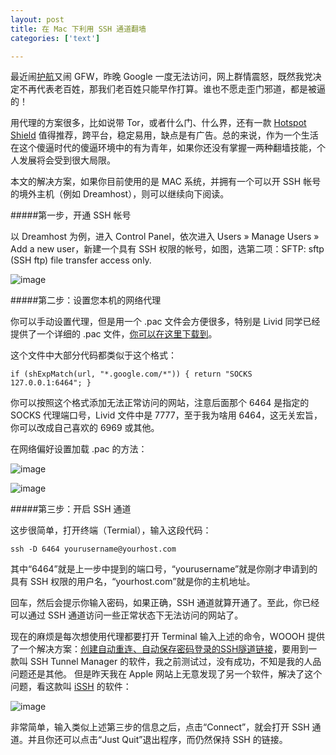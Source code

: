 ```yaml
---
layout: post
title: 在 Mac 下利用 SSH 通道翻墙
categories: ['text']

---
```


最近闹[护航](http://zh.wikipedia.org/zh-cn/綠壩·花季護航)又闹 GFW，昨晚 Google 一度无法访问，网上群情震怒，既然我党决定不再代表老百姓，那我们老百姓只能早作打算。谁也不愿走歪门邪道，都是被逼的！

用代理的方案很多，比如说带 Tor，或者什么门、什么界，还有一款 [Hotspot Shield](http://hotspotshield.com/) 值得推荐，跨平台，稳定易用，缺点是有广告。总的来说，作为一个生活在这个傻逼时代的傻逼环境中的有为青年，如果你还没有掌握一两种翻墙技能，个人发展将会受到很大局限。

本文的解决方案，如果你目前使用的是 MAC 系统，并拥有一个可以开 SSH 帐号的境外主机（例如 Dreamhost），则可以继续向下阅读。

#####第一步，开通 SSH 帐号

以 Dreamhost 为例，进入 Control Panel，依次进入 Users » Manage Users » Add a new user，新建一个具有 SSH 权限的帐号，如图，选第二项：SFTP: sftp (SSH ftp) file transfer access only.

![image](http://fangming.li/wimgs/blog/Dreamhost-add-ssh-user.png)


#####第二步：设置您本机的网络代理

你可以手动设置代理，但是用一个 .pac 文件会方便很多，特别是 Livid 同学已经提供了一个详细的 .pac 文件，[你可以在这里下载到](http://livid.cn/doc_view.php?doc_id=5744)。

这个文件中大部分代码都类似于这个格式：

	if (shExpMatch(url, "*.google.com/*")) { return "SOCKS 127.0.0.1:6464"; }

你可以按照这个格式添加无法正常访问的网站，注意后面那个 6464 是指定的 SOCKS 代理端口号，Livid 文件中是 7777，至于我为啥用 6464，这无关宏旨，你可以改成自己喜欢的 6969 或其他。

在网络偏好设置加载 .pac 的方法：

![image](http://fangming.li/wimgs/blog/proxy-step1.png)

![image](http://fangming.li/wimgs/blog/proxy-step2.png)
 
#####第三步：开启 SSH 通道

这步很简单，打开终端（Termial），输入这段代码：

	ssh -D 6464 yourusername@yourhost.com

其中“6464”就是上一步中提到的端口号，“yourusername”就是你刚才申请到的具有 SSH 权限的用户名，“yourhost.com”就是你的主机地址。

回车，然后会提示你输入密码，如果正确，SSH 通道就算开通了。至此，你已经可以通过 SSH 通道访问一些正常状态下无法访问的网站了。

现在的麻烦是每次想使用代理都要打开 Terminal 输入上述的命令，WOOOH 提供了一个解决方案：[创建自动重连、自动保存密码登录的SSH隧道链接](http://woooh.com/2009/03/在mac-os下创建自动重连、自动保存密码登录的ssh隧道链.html)，要用到一款叫 SSH Tunnel Manager 的软件，我之前测试过，没有成功，不知是我的人品问题还是其他。
但是昨天我在 Apple 网站上无意发现了另一个软件，解决了这个问题，看这款叫 [iSSH](http://www.apple.com/downloads/macosx/unix_open_source/issh.html) 的软件：

![image](http://fangming.li/wimgs/blog/iSSH.png)

非常简单，输入类似上述第三步的信息之后，点击“Connect”，就会打开 SSH 通道。并且你还可以点击“Just Quit”退出程序，而仍然保持 SSH 的链接。

